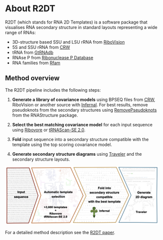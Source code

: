 # About R2DT

R2DT (which stands for RNA 2D Templates) is a software package that visualises RNA secondary structure in standard layouts representing a wide range of RNAs:

 * 3D-structure based SSU and LSU rRNA from [RiboVision](http://apollo.chemistry.gatech.edu/RiboVision/)
 * 5S and SSU rRNA from [CRW](http://www.rna.ccbb.utexas.edu)
 * tRNA from [GtRNAdb](http://gtrnadb.ucsc.edu)
 * RNAse P from [Ribonuclease P Database](https://www.ncbi.nlm.nih.gov/pmc/articles/PMC148169/)
 * RNA families from [Rfam](https://rfam.org)

## Method overview

The R2DT pipeline includes the following steps:

1. **Generate a library of covariance models** using BPSEQ files from [CRW](http://www.rna.icmb.utexas.edu/DAT/3C/Structure/index.php), RiboVision or another source with [Infernal](http://eddylab.org/infernal/). For best results, remove pseudoknots from the secondary structures using [RemovePseudoknots](https://rna.urmc.rochester.edu/Text/RemovePseudoknots.html) from the RNAStructure package.

1. **Select the best matching covariance model** for each input sequence
using [Ribovore](https://github.com/nawrockie/ribovore) or [tRNAScan-SE 2.0](http://lowelab.ucsc.edu/tRNAscan-SE/).

1. **Fold** input sequence into a secondary structure compatible with the template
using the top scoring covariance model.

1. **Generate secondary structure diagrams** using [Traveler](https://github.com/davidhoksza/traveler) and the secondary structure layouts.

![Method overview](./method-overview.png)

For a detailed method description see the [R2DT paper](https://www.nature.com/articles/s41467-021-23555-5).